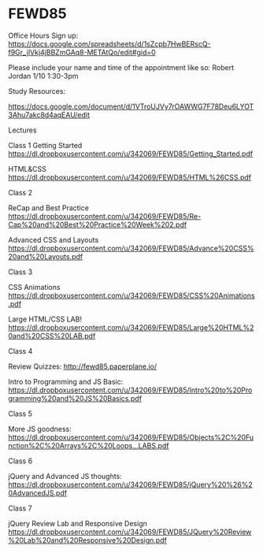 # FEWD85

Office Hours Sign up:
https://docs.google.com/spreadsheets/d/1sZcpb7HwBERscQ-f9Gr_jlVkj4jBBZmGAq8-METAtQo/edit#gid=0

Please include your name and time of the appointment like so: 
Robert Jordan 1/10  1:30-3pm

Study Resources:

https://docs.google.com/document/d/1VTroUJVy7rOAWWG7F78Deu6LYOT3Ahu7akc8d4aqEAU/edit

Lectures

Class 1
Getting Started https://dl.dropboxusercontent.com/u/342069/FEWD85/Getting_Started.pdf

HTML&CSS https://dl.dropboxusercontent.com/u/342069/FEWD85/HTML%26CSS.pdf

Class 2

ReCap and Best Practice https://dl.dropboxusercontent.com/u/342069/FEWD85/Re-Cap%20and%20Best%20Practice%20Week%202.pdf

Advanced CSS and Layouts https://dl.dropboxusercontent.com/u/342069/FEWD85/Advance%20CSS%20and%20Layouts.pdf

Class 3

CSS Animations https://dl.dropboxusercontent.com/u/342069/FEWD85/CSS%20Animations.pdf

Large HTML/CSS LAB! https://dl.dropboxusercontent.com/u/342069/FEWD85/Large%20HTML%20and%20CSS%20LAB.pdf

Class 4

Review Quizzes: http://fewd85.paperplane.io/

Intro to Programming and JS Basic: https://dl.dropboxusercontent.com/u/342069/FEWD85/Intro%20to%20Programming%20and%20JS%20Basics.pdf

Class 5

More JS goodness: https://dl.dropboxusercontent.com/u/342069/FEWD85/Objects%2C%20Function%2C%20Arrays%2C%20Loops...LABS.pdf

Class 6

jQuery and Advanced JS thoughts: https://dl.dropboxusercontent.com/u/342069/FEWD85/jQuery%20%26%20AdvancedJS.pdf

Class 7

jQuery Review Lab and Responsive Design https://dl.dropboxusercontent.com/u/342069/FEWD85/JQuery%20Review%20Lab%20and%20Responsive%20Design.pdf
